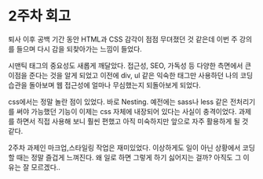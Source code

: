 # 2주차 회고

퇴사 이후 공백 기간 동안 HTML과 CSS 감각이 점점 무뎌졌던 것 같은데 이번 주 강의를 들으며 다시 감을 되찾아가는 느낌이 들었다.

시맨틱 태그의 중요성도 새롭게 깨달았다. 접근성, SEO, 가독성 등 다양한 측면에서 큰 이점을 준다는 것을 알게 되었고 이전에 div, ul 같은 익숙한 태그만 사용하던 나의 코딩 습관을 돌아보며 웹 접근성에 얼마나 무심했는지 되돌아보게 되었다.

css에서는 정말 놀란 점이 있었다. 바로 Nesting. 예전에는 sass나 less 같은 전처리기를 써야 가능했던 기능이 이제는 css 자체에 내장되어 있다는 사실이 충격이었다. 과제를 하면서 직접 사용해 보니 훨씬 편했고 아직 미숙하지만 앞으로 자주 활용하게 될 것 같다.

2주차 과제인 마크업,스타일링 작업은 재미있었다. 이상하게도 일이 아닌 상황에서 코딩할 때는 정말 즐겁게 느껴진다. 왜 일로 하면 그렇게 하기 싫어지는 걸까? 아직도 그 이유는 잘 모르겠다..
